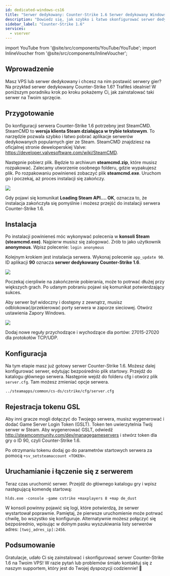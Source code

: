 ```yaml
---
id: dedicated-windows-cs16
title: "Serwer dedykowany: Counter-Strike 1.6 Serwer dedykowany Windows - konfiguracja"
description: "Dowiedz się, jak szybko i łatwo skonfigurować serwer dedykowany Counter-Strike 1.6 na swoim VPS lub serwerze dedykowanym → Sprawdź teraz"
sidebar_label: "Counter-Strike 1.6"
services:
  - vserver
---
```


import YouTube from '@site/src/components/YouTube/YouTube';
import InlineVoucher from '@site/src/components/InlineVoucher';

## Wprowadzenie
Masz VPS lub serwer dedykowany i chcesz na nim postawić serwery gier? Na przykład serwer dedykowany Counter-Strike 1.6? Trafiłeś idealnie! W poniższym poradniku krok po kroku pokażemy Ci, jak zainstalować taki serwer na Twoim sprzęcie.

<InlineVoucher />

## Przygotowanie

Do konfiguracji serwera Counter-Strike 1.6 potrzebny jest SteamCMD. SteamCMD to **wersja klienta Steam działająca w trybie tekstowym**. To narzędzie pozwala szybko i łatwo pobrać aplikacje serwerów dedykowanych popularnych gier ze Steam. SteamCMD znajdziesz na oficjalnej stronie deweloperskiej Valve: https://developer.valvesoftware.com/wiki/SteamCMD.

Następnie pobierz plik. Będzie to archiwum **steamcmd.zip**, które musisz rozpakować. Zalecamy utworzenie osobnego folderu, gdzie wypakujesz plik. Po rozpakowaniu powinieneś zobaczyć plik **steamcmd.exe**. Uruchom go i poczekaj, aż proces instalacji się zakończy.

![](https://screensaver01.zap-hosting.com/index.php/s/7Hib2ZgaYWTsRNE/preview)

Gdy pojawi się komunikat **Loading Steam API.... OK**, oznacza to, że instalacja zakończyła się pomyślnie i możesz przejść do instalacji serwera Counter-Strike 1.6.



## Instalacja

Po instalacji powinieneś móc wykonywać polecenia w **konsoli Steam (steamcmd.exe)**. Najpierw musisz się zalogować. Zrób to jako użytkownik **anonymous**. Wpisz polecenie: `login anonymous`

Kolejnym krokiem jest instalacja serwera. Wykonaj polecenie `app_update 90`. ID aplikacji **90** oznacza **serwer dedykowany Counter-Strike 1.6**.

![](https://screensaver01.zap-hosting.com/index.php/s/cgMfJdL5DNNxjrf/preview)

Poczekaj cierpliwie na zakończenie pobierania, może to potrwać dłużej przy większych grach. Po udanym pobraniu pojawi się komunikat potwierdzający sukces.

Aby serwer był widoczny i dostępny z zewnątrz, musisz odblokować/przekierować porty serwera w zaporze sieciowej. Otwórz ustawienia Zapory Windows.

![](https://screensaver01.zap-hosting.com/index.php/s/EM32i73TLcn32Mc/preview)

Dodaj nowe reguły przychodzące i wychodzące dla portów: 27015-27020 dla protokołów TCP/UDP.



## Konfiguracja

Na tym etapie masz już gotowy serwer Counter-Strike 1.6. Możesz dalej konfigurować serwer, edytując bezpośrednio plik startowy. Przejdź do katalogu głównego serwera. Następnie wejdź do folderu cfg i otwórz plik `server.cfg`. Tam możesz zmieniać opcje serwera.

```
../steamapps/common/cs-ds/cstrike/cfg/server.cfg
```

## Rejestracja tokenu GSL

Aby inni gracze mogli dołączyć do Twojego serwera, musisz wygenerować i dodać Game Server Login Token (GSLT). Token ten uwierzytelnia Twój serwer w Steam. Aby wygenerować GSLT, odwiedź http://steamcommunity.com/dev/managegameservers i stwórz token dla gry o ID 90, czyli Counter-Strike 1.6.

Po otrzymaniu tokenu dodaj go do parametrów startowych serwera za pomocą `+sv_setsteamaccount <TOKEN>`.



## Uruchamianie i łączenie się z serwerem

Teraz czas uruchomić serwer. Przejdź do głównego katalogu gry i wpisz następującą komendę startową:

```
hlds.exe -console -game cstrike +maxplayers 8 +map de_dust
```

W konsoli powinny pojawić się logi, które potwierdzą, że serwer wystartował poprawnie. Pamiętaj, że pierwsze uruchomienie może potrwać chwilę, bo wszystko się konfiguruje. Alternatywnie możesz połączyć się bezpośrednio, wpisując w dolnym pasku wyszukiwania listy serwerów adres: `[twoj_adres_ip]:2456`.


## Podsumowanie

Gratulacje, udało Ci się zainstalować i skonfigurować serwer Counter-Strike 1.6 na Twoim VPS! W razie pytań lub problemów śmiało kontaktuj się z naszym supportem, który jest do Twojej dyspozycji codziennie! 🙂

<InlineVoucher />